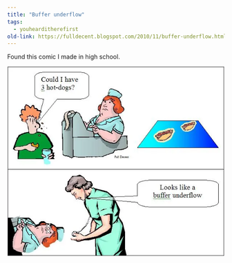 ```yaml
---
title: "Buffer underflow"
tags:
  - youhearditherefirst 
old-link: https://fulldecent.blogspot.com/2010/11/buffer-underflow.html
---
```


Found this comic I made in high school.

![Buffer underflow](/assets/images/2010-11-21-buffer-underflow.webp)
